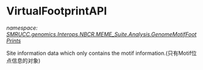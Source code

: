 ﻿# VirtualFootprintAPI
_namespace: [SMRUCC.genomics.Interops.NBCR.MEME_Suite.Analysis.GenomeMotifFootPrints](./index.md)_

Site information data which only contains the motif information.(只有Motif位点信息的对象)




